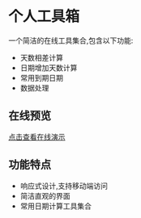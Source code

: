# 个人工具箱

一个简洁的在线工具集合,包含以下功能:
- 天数相差计算
- 日期增加天数计算  
- 常用到期日期
- 数据处理

## 在线预览
[点击查看在线演示](https://whfyh8.github.io/BOX)

## 功能特点
- 响应式设计,支持移动端访问
- 简洁直观的界面
- 常用日期计算工具集合 